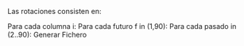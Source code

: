 Las rotaciones consisten en:

Para cada columna i:
	Para cada futuro f in (1,90):
         	Para cada pasado in (2..90):
                 	Generar Fichero

